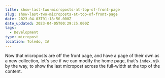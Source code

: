 ```yaml
---
title: show-last-two-microposts-at-top-of-front-page
slug: show-last-two-microposts-at-top-of-front-page
date: 2023-04-03T01:18:50.000Z
date_updated: 2023-04-05T00:29:25.000Z
tags: 
  - Development
type: micropost
location: Toledo, IA
---
```


Now that microposts are off the front page, and have a page of their own as a new collection, let's see if we can modify the home page, that's `index.njk` by the way, to show the last micropost across the full-width at the top of the content.
